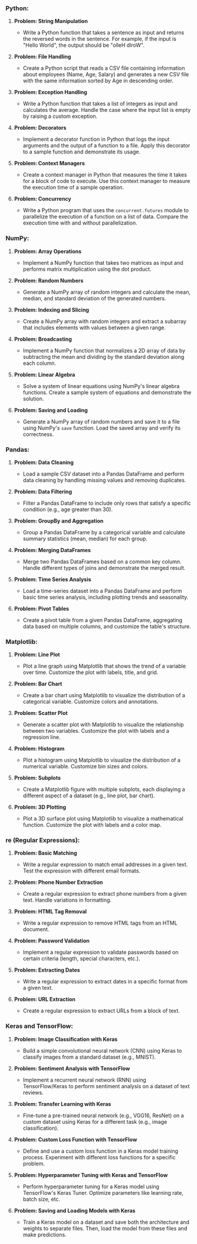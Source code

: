 
### Python:

1. **Problem: String Manipulation**
    - Write a Python function that takes a sentence as input and returns the reversed words in the sentence. For example, if the input is "Hello World", the output should be "olleH dlroW".

2. **Problem: File Handling**
    - Create a Python script that reads a CSV file containing information about employees (Name, Age, Salary) and generates a new CSV file with the same information sorted by Age in descending order.

3. **Problem: Exception Handling**
    - Write a Python function that takes a list of integers as input and calculates the average. Handle the case where the input list is empty by raising a custom exception.

4. **Problem: Decorators**
    - Implement a decorator function in Python that logs the input arguments and the output of a function to a file. Apply this decorator to a sample function and demonstrate its usage.

5. **Problem: Context Managers**
    - Create a context manager in Python that measures the time it takes for a block of code to execute. Use this context manager to measure the execution time of a sample operation.

6. **Problem: Concurrency**
    - Write a Python program that uses the `concurrent.futures` module to parallelize the execution of a function on a list of data. Compare the execution time with and without parallelization.

### NumPy:

1. **Problem: Array Operations**
    - Implement a NumPy function that takes two matrices as input and performs matrix multiplication using the dot product.

2. **Problem: Random Numbers**
    - Generate a NumPy array of random integers and calculate the mean, median, and standard deviation of the generated numbers.

3. **Problem: Indexing and Slicing**
    - Create a NumPy array with random integers and extract a subarray that includes elements with values between a given range.

4. **Problem: Broadcasting**
    - Implement a NumPy function that normalizes a 2D array of data by subtracting the mean and dividing by the standard deviation along each column.

5. **Problem: Linear Algebra**
    - Solve a system of linear equations using NumPy's linear algebra functions. Create a sample system of equations and demonstrate the solution.

6. **Problem: Saving and Loading**
    - Generate a NumPy array of random numbers and save it to a file using NumPy's `save` function. Load the saved array and verify its correctness.

### Pandas:

1. **Problem: Data Cleaning**
    - Load a sample CSV dataset into a Pandas DataFrame and perform data cleaning by handling missing values and removing duplicates.

2. **Problem: Data Filtering**
    - Filter a Pandas DataFrame to include only rows that satisfy a specific condition (e.g., age greater than 30).

3. **Problem: GroupBy and Aggregation**
    - Group a Pandas DataFrame by a categorical variable and calculate summary statistics (mean, median) for each group.

4. **Problem: Merging DataFrames**
    - Merge two Pandas DataFrames based on a common key column. Handle different types of joins and demonstrate the merged result.

5. **Problem: Time Series Analysis**
    - Load a time-series dataset into a Pandas DataFrame and perform basic time series analysis, including plotting trends and seasonality.

6. **Problem: Pivot Tables**
    - Create a pivot table from a given Pandas DataFrame, aggregating data based on multiple columns, and customize the table's structure.

### Matplotlib:

1. **Problem: Line Plot**
    - Plot a line graph using Matplotlib that shows the trend of a variable over time. Customize the plot with labels, title, and grid.

2. **Problem: Bar Chart**
    - Create a bar chart using Matplotlib to visualize the distribution of a categorical variable. Customize colors and annotations.

3. **Problem: Scatter Plot**
    - Generate a scatter plot with Matplotlib to visualize the relationship between two variables. Customize the plot with labels and a regression line.

4. **Problem: Histogram**
    - Plot a histogram using Matplotlib to visualize the distribution of a numerical variable. Customize bin sizes and colors.

5. **Problem: Subplots**
    - Create a Matplotlib figure with multiple subplots, each displaying a different aspect of a dataset (e.g., line plot, bar chart).

6. **Problem: 3D Plotting**
    - Plot a 3D surface plot using Matplotlib to visualize a mathematical function. Customize the plot with labels and a color map.

### re (Regular Expressions):

1. **Problem: Basic Matching**
    - Write a regular expression to match email addresses in a given text. Test the expression with different email formats.

2. **Problem: Phone Number Extraction**
    - Create a regular expression to extract phone numbers from a given text. Handle variations in formatting.

3. **Problem: HTML Tag Removal**
    - Write a regular expression to remove HTML tags from an HTML document.

4. **Problem: Password Validation**
    - Implement a regular expression to validate passwords based on certain criteria (length, special characters, etc.).

5. **Problem: Extracting Dates**
    - Write a regular expression to extract dates in a specific format from a given text.

6. **Problem: URL Extraction**
    - Create a regular expression to extract URLs from a block of text.

### Keras and TensorFlow:

1. **Problem: Image Classification with Keras**
    - Build a simple convolutional neural network (CNN) using Keras to classify images from a standard dataset (e.g., MNIST).

2. **Problem: Sentiment Analysis with TensorFlow**
    - Implement a recurrent neural network (RNN) using TensorFlow/Keras to perform sentiment analysis on a dataset of text reviews.

3. **Problem: Transfer Learning with Keras**
    - Fine-tune a pre-trained neural network (e.g., VGG16, ResNet) on a custom dataset using Keras for a different task (e.g., image classification).

4. **Problem: Custom Loss Function with TensorFlow**
    - Define and use a custom loss function in a Keras model training process. Experiment with different loss functions for a specific problem.

5. **Problem: Hyperparameter Tuning with Keras and TensorFlow**
    - Perform hyperparameter tuning for a Keras model using TensorFlow's Keras Tuner. Optimize parameters like learning rate, batch size, etc.

6. **Problem: Saving and Loading Models with Keras**
    - Train a Keras model on a dataset and save both the architecture and weights to separate files. Then, load the model from these files and make predictions.
